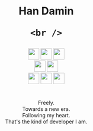 
<br>
<br>

<h1 align="center">
    Han Damin
    
    <br />
</h1>

<div align="center">
    <a href="https://bevyengine.org"><img height=30em src="https://img.shields.io/badge/Bevy-%2320232a?style=for-the-badge&logo=Bevy"></a>
    <a href="https://tauri.app"><img height=30em src="https://img.shields.io/badge/Tauri-%2320232a?style=for-the-badge&logo=Tauri"></a>
    <a href="https://surrealdb.com"><img height=30em src="https://img.shields.io/badge/SurrealDB-%2320232a?style=for-the-badge&logo=SurrealDB"></a>
</div>
<div align="center">
    <a href="https://nextjs.org"><img height=30em src="https://img.shields.io/badge/Next.js-%2320232a?style=for-the-badge&logo=Next.js"></a>
    <a href="https://svelte.dev"><img height=30em src="https://img.shields.io/badge/Svelte-%2320232a?style=for-the-badge&logo=Svelte"></a>
</div>
<div align="center">
    <a href="https://rust-lang.org"><img height=30em src="https://img.shields.io/badge/Rust-%2320232a?style=for-the-badge&logo=Rust"></a>
    <a href="https://typescriptlang.org"><img height=30em src="https://img.shields.io/badge/TypeScript-%2320232a?style=for-the-badge&logo=TypeScript"></a>
    <a href="https://python.org"><img height=30em src="https://img.shields.io/badge/Python-%2320232a?style=for-the-badge&logo=Python"></a>
</div>

#

<div align="center">
    Freely. <br />
    Towards a new era. <br />
    Following my heart. <br />
    That's the kind of developer I am.
</div>
